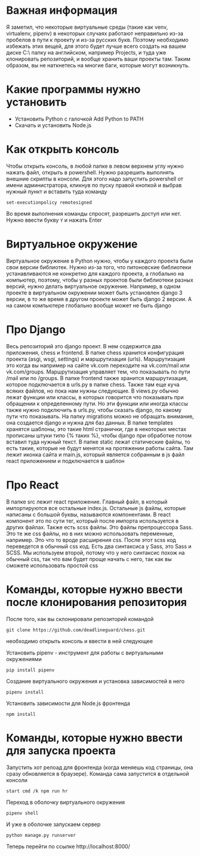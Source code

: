 # Важная информация
Я заметил, что некоторые виртуальные среды (такие как venv, virtualenv, pipenv) в некоторых
случаях работают неправильно из-за пробелов в пути к проекту и из-за русских букв.
Поэтому необходимо избежать этих вещей, для этого будет лучше всего создать
на вашем диске C:\ папку на английском, например Projects, и туда уже клонировать репозиторий,
и вообще хранить ваши проекты там. Таким образом, вы не наткнетесь на многие баги, которые
могут возникнуть.

# Какие программы нужно установить

- Установить Python с галочкой Add Python to PATH
- Скачать и установить Node.js

# Как открыть консоль
Чтобы открыть консоль, в любой папке в левом верхнем углу нужно нажать файл, открыть в powershell.
Нужно разрешить выполнять внешние скрипты в консоли. Для этого надо запустить powershell от имени
администратора, кликнув по пуску правой кнопкой и выбрав нужный пункт и вставить туда команду
```
set-executionpolicy remotesigned
```
Во время выполнения команды спросят, разрешить доступ или нет. Нужно ввести букву `Y` и нажать Enter

# Виртуальное окружение

Виртуальное окружение в Python нужно, чтобы у каждого проекта были свои версии библиотек.
Нужно из-за того, что питоновские библиотеки устанавливаются не конкретно для каждого проекта, а глобально
на компьютер, поэтому, чтобы у разных проектов были библиотеки разных версий, нужно делать виртуальное окружение. Например, в одном проекте в виртуальном окружении может быть установлен django 3 версии, в то же время в другом проекте может быть django 2 версии. А на самом компьютере глобально вообще может не быть django

# Про Django

Весь репозиторий это django проект. В нем содержится два приложения, chess и frontend.
В папке chess хранится конфигурация проекта (asgi, wsgi, settings) и маршрутизация (urls).
Маршрутизация это когда вы например на сайте vk.com переходите на vk.com/mail или vk.com/groups.
Маршрутизация управляет тем, что показывать по пути /mail или по /groups. В папке frontend также хранится
маршрутизация, которое подключается в urls.py в папке chess. Также там еще куча всяких файлов,
но пока нам нужны следующие. В views.py обычно лежат функции или классы, в которых говорится
что показывать при обращении к определенному пути. Но эти функции или иногда классы
также нужно подключить в urls.py, чтобы сказать django, по какому пути что показывать. На папку
migrations можно не обращать внимание, она создается django и нужна для баз данных. В папке
templates хранятся шаблоны, это такие html странички, где в некоторых местах прописаны
штуки типо {% таких %}, чтобы django при обработке потом вставил туда нужный текст. В папке
static лежат статические файлы, то есть такие, которые не будут менятся на протяжении работы сайта.
Там лежит иконка сайта и main.js, который является собранным в js файл react приложением и подключается
в шаблон

# Про React

В папке src лежит react приложение. Главный файл, в который импортируются все остальные index.js.
Остальные js файлы, которые написаны с большой буквы, называются компонентами. В react компонент
это по сути тег, который после импорта используется в других файлах. Также есть scss файлы.
Это файлы препроцессора Sass. Это те же css файлы, но в них можно использовать переменные, например.
Это что то вроде расширения css. После этот scss код переведется в обычный css код. Есть два
синтаксиса у Sass, это Sass и SCSS. Мы используем второй, потому что у него синтаксис похож на обычный
css, так что вам будет проще начать с него, так как вы сможете использовать простой css

# Команды, которые нужно ввести после клонирования репозитория

После того, как вы склонировали репозиторий командой
```
git clone https://github.com/deadlineguard/chess.git
```
необходимо открыть консоль и ввести в ней следующее


Установить pipenv - инструмент для работы с виртуальными окружениями
```
pip install pipenv
```
Создание виртуального окружения и установка зависимостей в него
```
pipenv install
```
Установить зависимости для Node.js фронтенда
```
npm install
```

# Команды, которые нужно ввести для запуска проекта

Запустить хот релоад для фронтенда (когда меняешь код страницы, она сразу обновляется в браузере).
Команда сама запустится в отдельной консоли
```
start cmd /k npm run hr
```
Переход в оболочку виртуального окружения
```
pipenv shell
```
И уже в оболочке запускаем сервер
```
python manage.py runserver
```
Теперь перейти по ссылке http://localhost:8000/
